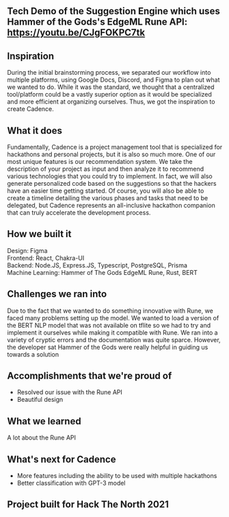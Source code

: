 
## Tech Demo of the Suggestion Engine which uses Hammer of the Gods's EdgeML Rune API: https://youtu.be/CJgFOKPC7tk

## Inspiration
During the initial brainstorming process, we separated our workflow into multiple platforms, using Google Docs, Discord, and Figma to plan out what we wanted to do. While it was the standard, we thought that a centralized tool/platform could be a vastly superior option as it would be specialized and more efficient at organizing ourselves. Thus, we got the inspiration to create Cadence. 
## What it does
Fundamentally, Cadence is a project management tool that is specialized for hackathons and personal projects, but it is also so much more. One of our most unique features is our recommendation system. We take the description of your project as input and then analyze it to recommend various technologies that you could try to implement. In fact, we will also generate personalized code based on the suggestions so that the hackers have an easier time getting started. Of course, you will also be able to create a timeline detailing the various phases and tasks that need to be delegated, but Cadence represents an all-inclusive hackathon companion that can truly accelerate the development process. 
## How we built it
Design: Figma <br />
Frontend: React, Chakra-UI <br />
Backend: Node.JS, Express.JS, Typescript, PostgreSQL, Prisma <br />
Machine Learning: Hammer of The Gods EdgeML Rune, Rust, BERT <br />
## Challenges we ran into
Due to the fact that we wanted to do something innovative with Rune, we faced many problems setting up the model. We wanted to load a version of the BERT NLP model that was not available on tflite so we had to try and implement it ourselves while making it compatible with Rune. We ran into a variety of cryptic errors and the documentation was quite sparce. However, the developer sat Hammer of the Gods were really helpful in guiding us towards a solution
## Accomplishments that we're proud of
- Resolved our issue with the Rune API
- Beautiful design

## What we learned
A lot about the Rune API

## What's next for Cadence
- More features including the ability to be used with multiple hackathons
- Better classification with GPT-3 model

## Project built for Hack The North 2021
